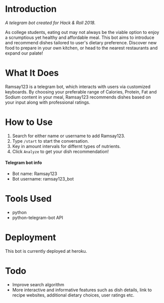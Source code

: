 # Introduction

*A telegram bot created for Hack & Roll 2018.*

As college students, eating out may not always be the viable option to enjoy a scrumptious yet healthy and affordable meal. This bot aims to introduce and recommend dishes tailored to user's dietary preference. Discover new food to prepare in your own kitchen, or head to the nearest restaurants and expand our palate!

# What It Does

Ramsay123 is a telegram bot, which interacts with users via customized keyboards. By choosing your preferable range of Calories, Protein, Fat and Sodium content in your meal, Ramsay123 recommends dishes based on your input along with professional ratings.

# How to Use

1. Search for either name or username to add Ramsay123.
2. Type `/start` to start the conversation.
3. Key in amount intervals for differnt types of nutrients.
4. Click `Analyze` to get your dish recommendation!

#### Telegram bot info

* Bot name: Ramsay123
* Bot username: ramsay123_bot

# Tools Used

* python
* python-telegram-bot API

# Deployment

This bot is currently deployed at heroku.

# Todo

* Improve search algorithm
* More interactive and informative features such as dish details, link to recipe websites, additional dietary choices, user ratings etc.
